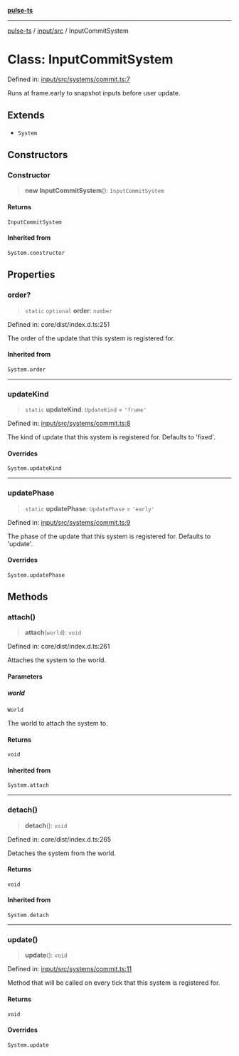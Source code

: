 [**pulse-ts**](../../../README.md)

***

[pulse-ts](../../../README.md) / [input/src](../README.md) / InputCommitSystem

# Class: InputCommitSystem

Defined in: [input/src/systems/commit.ts:7](https://github.com/jlehett/pulse-ts/blob/95f7e0ab0aafbcd2aad691251c554317b3dfe19c/packages/input/src/systems/commit.ts#L7)

Runs at frame.early to snapshot inputs before user update.

## Extends

- `System`

## Constructors

### Constructor

> **new InputCommitSystem**(): `InputCommitSystem`

#### Returns

`InputCommitSystem`

#### Inherited from

`System.constructor`

## Properties

### order?

> `static` `optional` **order**: `number`

Defined in: core/dist/index.d.ts:251

The order of the update that this system is registered for.

#### Inherited from

`System.order`

***

### updateKind

> `static` **updateKind**: `UpdateKind` = `'frame'`

Defined in: [input/src/systems/commit.ts:8](https://github.com/jlehett/pulse-ts/blob/95f7e0ab0aafbcd2aad691251c554317b3dfe19c/packages/input/src/systems/commit.ts#L8)

The kind of update that this system is registered for.
Defaults to 'fixed'.

#### Overrides

`System.updateKind`

***

### updatePhase

> `static` **updatePhase**: `UpdatePhase` = `'early'`

Defined in: [input/src/systems/commit.ts:9](https://github.com/jlehett/pulse-ts/blob/95f7e0ab0aafbcd2aad691251c554317b3dfe19c/packages/input/src/systems/commit.ts#L9)

The phase of the update that this system is registered for.
Defaults to 'update'.

#### Overrides

`System.updatePhase`

## Methods

### attach()

> **attach**(`world`): `void`

Defined in: core/dist/index.d.ts:261

Attaches the system to the world.

#### Parameters

##### world

`World`

The world to attach the system to.

#### Returns

`void`

#### Inherited from

`System.attach`

***

### detach()

> **detach**(): `void`

Defined in: core/dist/index.d.ts:265

Detaches the system from the world.

#### Returns

`void`

#### Inherited from

`System.detach`

***

### update()

> **update**(): `void`

Defined in: [input/src/systems/commit.ts:11](https://github.com/jlehett/pulse-ts/blob/95f7e0ab0aafbcd2aad691251c554317b3dfe19c/packages/input/src/systems/commit.ts#L11)

Method that will be called on every tick that this system is registered for.

#### Returns

`void`

#### Overrides

`System.update`
